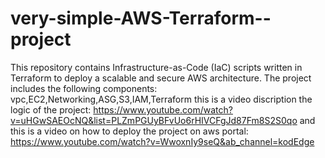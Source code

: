 # very-simple-AWS-Terraform--project
This repository contains Infrastructure-as-Code (IaC) scripts written in Terraform to deploy a scalable and secure AWS architecture. The project includes the following components: vpc,EC2,Networking,ASG,S3,IAM,Terraform
this is a video discription the logic of the project: https://www.youtube.com/watch?v=uHGwSAEOcNQ&list=PLZmPGUyBFvUo6rHIVCFgJd87Fm8S2S0qo
and this is a video on how to deploy the project on aws portal: https://www.youtube.com/watch?v=WwoxnIy9seQ&ab_channel=kodEdge
